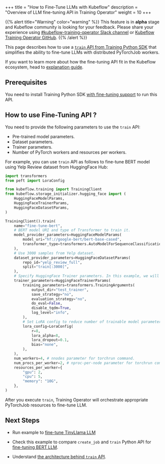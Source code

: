 +++
title = "How to Fine-Tune LLMs with Kubeflow"
description = "Overview of LLM fine-tuning API in Training Operator"
weight = 10
+++

{{% alert title="Warning" color="warning" %}}
This feature is in **alpha** stage and Kubeflow community is looking for your feedback. Please
share your experience using [#kubeflow-training-operator Slack channel](https://kubeflow.slack.com/archives/C985VJN9F)
or [Kubeflow Training Operator GitHub](https://github.com/kubeflow/training-operator/issues/new).
{{% /alert %}}

This page describes how to use a [`train` API from Training Python SDK](https://github.com/kubeflow/training-operator/blob/6ce4d57d699a76c3d043917bd0902c931f14080f/sdk/python/kubeflow/training/api/training_client.py#L112) that simplifies the ability to fine-tune LLMs with
distributed PyTorchJob workers.

If you want to learn more about how the fine-tuning API fit in the Kubeflow ecosystem, head to
[explanation guide](/docs/components/training/explanation/fine-tuning).

## Prerequisites

You need to install Training Python SDK [with fine-tuning support](/docs/components/training/installation/#install-python-sdk-with-fine-tuning-capabilities)
to run this API.

## How to use Fine-Tuning API ?

You need to provide the following parameters to use the `train` API:

- Pre-trained model parameters.
- Dataset parameters.
- Trainer parameters.
- Number of PyTorch workers and resources per workers.

For example, you can use `train` API as follows to fine-tune BERT model using Yelp Review dataset
from HuggingFace Hub:

```python
import transformers
from peft import LoraConfig

from kubeflow.training import TrainingClient
from kubeflow.storage_initializer.hugging_face import (
    HuggingFaceModelParams,
    HuggingFaceTrainerParams,
    HuggingFaceDatasetParams,
)

TrainingClient().train(
    name="fine-tune-bert",
    # BERT model URI and type of Transformer to train it.
    model_provider_parameters=HuggingFaceModelParams(
        model_uri="hf://google-bert/bert-base-cased",
        transformer_type=transformers.AutoModelForSequenceClassification,
    ),
    # Use 3000 samples from Yelp dataset.
    dataset_provider_parameters=HuggingFaceDatasetParams(
        repo_id="yelp_review_full",
        split="train[:3000]",
    ),
    # Specify HuggingFace Trainer parameters. In this example, we will skip evaluation and model checkpoints.
    trainer_parameters=HuggingFaceTrainerParams(
        training_parameters=transformers.TrainingArguments(
            output_dir="test_trainer",
            save_strategy="no",
            evaluation_strategy="no",
            do_eval=False,
            disable_tqdm=True,
            log_level="info",
        ),
        # Set LoRA config to reduce number of trainable model parameters.
        lora_config=LoraConfig(
            r=8,
            lora_alpha=8,
            lora_dropout=0.1,
            bias="none",
        ),
    ),
    num_workers=4, # nnodes parameter for torchrun command.
    num_procs_per_worker=2, # nproc-per-node parameter for torchrun command.
    resources_per_worker={
        "gpu": 2,
        "cpu": 5,
        "memory": "10G",
    },
)
```

After you execute `train`, Training Operator will orchestrate appropriate PyTorchJob resources
to fine-tune LLM.

## Next Steps

- Run example to [fine-tune TinyLlama LLM](https://github.com/kubeflow/training-operator/blob/6ce4d57d699a76c3d043917bd0902c931f14080f/examples/pytorch/language-modeling/train_api_hf_dataset.ipynb)

- Check this example to compare `create_job` and `train` Python API for
  [fine-tuning BERT LLM](https://github.com/kubeflow/training-operator/blob/6ce4d57d699a76c3d043917bd0902c931f14080f/examples/pytorch/text-classification/Fine-Tune-BERT-LLM.ipynb).

- Understand [the architecture behind `train` API](/docs/components/training/reference/fine-tuning).

